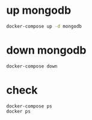 # up mongodb
``` sh
docker-compose up -d mongodb
```

# down mongodb
``` sh
docker-compose down
```
# check
``` sh
docker-compose ps
docker ps
```

